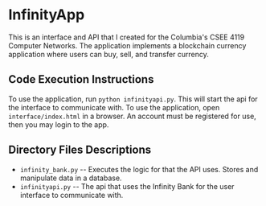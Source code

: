 # InfinityApp

This is an interface and API that I created for the Columbia's CSEE 4119 Computer Networks. The application implements a blockchain currency application where users can buy, sell, and transfer currency.  

## Code Execution Instructions

To use the application, run `python infinityapi.py`. This will start the api for the interface to communicate with. To use the application, open `interface/index.html` in a browser. An account must be registered for use, then you may login to the app. 

## Directory Files Descriptions

- `infinity_bank.py` -- Executes the logic for that the API uses. Stores and manipulate data in a database.
- `infinityapi.py`   -- The api that uses the Infinity Bank for the user interface to communicate with.  
